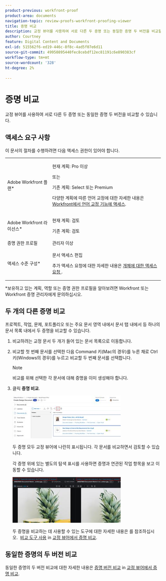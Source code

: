 ```yaml
---
product-previous: workfront-proof
product-area: documents
navigation-topic: review-proofs-workfront-proofing-viewer
title: 증명 비교
description: 교정 뷰어를 사용하여 서로 다른 두 증명 또는 동일한 증명 두 버전을 비교할 수 있습니다.
author: Courtney
feature: Digital Content and Documents
exl-id: 515562f6-ed19-446c-8f8c-4ad5f07e6d11
source-git-commit: 49950895440fec8cebdf12ec81191c6e890383cf
workflow-type: tm+mt
source-wordcount: '328'
ht-degree: 2%

---
```


# 증명 비교

교정 뷰어를 사용하여 서로 다른 두 증명 또는 동일한 증명 두 버전을 비교할 수 있습니다.

## 액세스 요구 사항

이 문서의 절차를 수행하려면 다음 액세스 권한이 있어야 합니다.

<table style="table-layout:auto"> 
 <col> 
 <col> 
 <tbody> 
  <tr> 
   <td role="rowheader">Adobe Workfront 플랜*</td> 
   <td> <p>현재 계획: Pro 이상</p> <p>또는</p> <p>기존 계획: Select 또는 Premium</p> <p>다양한 계획에 따른 언어 교정에 대한 자세한 내용은 <a href="/help/quicksilver/administration-and-setup/manage-workfront/configure-proofing/access-to-proofing-functionality.md" class="MCXref xref">Workfront에서 언어 교정 기능에 액세스</a>.</p> </td> 
  </tr> 
  <tr> 
   <td role="rowheader">Adobe Workfront 라이선스*</td> 
   <td> <p>현재 계획: 검토</p> <p>기존 계획: 검토</p> </td> 
  </tr> 
  <tr> 
   <td role="rowheader">증명 권한 프로필 </td> 
   <td>관리자 이상</td> 
  </tr> 
  <tr> 
   <td role="rowheader">액세스 수준 구성*</td> 
   <td> <p>문서 액세스 편집</p> <p>추가 액세스 요청에 대한 자세한 내용은 <a href="../../../../workfront-basics/grant-and-request-access-to-objects/request-access.md" class="MCXref xref">개체에 대한 액세스 요청 </a>.</p> </td> 
  </tr> 
 </tbody> 
</table>

&#42;보유하고 있는 계획, 역할 또는 증명 권한 프로필을 알아보려면 Workfront 또는 Workfront 증명 관리자에게 문의하십시오.

## 두 개의 다른 증명 비교

프로젝트, 작업, 문제, 포트폴리오 또는 주요 문서 영역 내에서 문서 탭 내에서 등 하나의 문서 목록 내에서 두 증명을 비교할 수 있습니다.

1. 비교하려는 교정 문서 두 개가 들어 있는 문서 목록으로 이동합니다.
1. 비교할 첫 번째 문서를 선택한 다음 Command 키(Mac의 경우)를 누른 채로 Ctrl 키(Windows의 경우)를 누르고 비교할 두 번째 문서를 선택합니다.

   >[!NOTE]
   >
   >비교를 위해 선택한 각 문서에 대해 증명을 이미 생성해야 합니다.

1. 클릭 **증명 비교**.

   <!--
   <p data-mc-conditions="QuicksilverOrClassic.Draft mode">If this button is not visible, ensure that two proofed documents are selected.</p>
   -->

   ![](assets/compare-proofs-select-docs-350x138.jpg)

   두 증명 모두 교정 뷰어에 나란히 표시됩니다. 각 문서를 비교하면서 검토할 수 있습니다.

   각 증명 위에 있는 별도의 탐색 표시를 사용하면 증명과 연관된 작업 항목을 보고 이동할 수 있습니다.

   ![](assets/compare-proofs-breadcrumbs-350x148.jpg)

   두 증명을 비교하는 데 사용할 수 있는 도구에 대한 자세한 내용은 를 참조하십시오.  [비교 도구 사용](../../../../workfront-proof/wp-work-proofsfiles/review-proofs-wpv/compare-proofs.md#using-compare-tools) in [교정 뷰어에서 증명 비교](../../../../workfront-proof/wp-work-proofsfiles/review-proofs-wpv/compare-proofs.md).

## 동일한 증명의 두 버전 비교

동일한 증명의 두 버전 비교에 대한 자세한 내용은 [증명 버전 비교](../../../../workfront-proof/wp-work-proofsfiles/review-proofs-wpv/compare-proofs.md#comparing-proof-versions) in [교정 뷰어에서 증명 비교](../../../../workfront-proof/wp-work-proofsfiles/review-proofs-wpv/compare-proofs.md).
